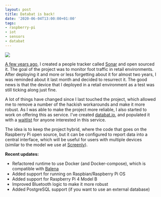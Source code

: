 ```yaml
---
layout: post
title: Databat is back!
date: '2020-06-04T13:00:00+01:00'
tags:
- raspberry-pi
- iot
- sensors
- databat
---
```


![](/assets/bat.svg)

[A few years ago]({{site.url}}/2018/03/19/sonar-databat-people-counter.html), I created a people tracker called [Sonar](https://github.com/databat-io/sonar) and open sourced it. The goal of the project was to monitor foot traffic in retail environments. After deploying it and more or less forgetting about it for almost two years, I was reminded about it last month and decided to resurrect it. The good news is that the device that I deployed in a retail environment as a test was still ticking along just fine.

A lot of things have changed since I last touched the project, which allowed me to remove a number of the hackish workarounds and make it more robust. As I was able to make the project more reliable, I also started to work on offering this as service. I've created [databat.io](https://databat.io), and populated it with a [waitlist](https://databat.io/waitlist/) for anyone interested in this service.

The idea is to keep the project hybrid, where the code that goes on the Raspberry Pi open source, but it can be configured to report data into a central interface, which will be useful for users with multiple devices (similar to the model we use at [Screenly](https://screenly.io)).

**Recent updates:**

- Refactored runtime to use Docker (and Docker-compose), which is compatible with [Balena](https://balena.io)
- Added support for running on Raspbian/Raspberry Pi OS
- Added support for Raspberry Pi 4 Model B
- Improved Bluetooth logic to make it more robust
- Added PostgreSQL support (if you want to use an external database)
